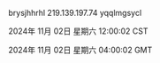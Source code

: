 brysjhhrhl 219.139.197.74 yqqlmgsycl

2024年 11月 02日 星期六 12:00:02 CST

2024年 11月 02日 星期六 04:00:02 GMT
